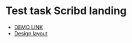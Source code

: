 
# Test task Scribd landing
  - [DEMO LINK](https://bogdana18.github.io/FTL_TT_ScribdLanding/)
  - [Design layout](https://www.figma.com/file/KXuwiEA2c14NbS1irrpIHT/LandOS-(Copy)?node-id=1%3A186&t=VmwM2cepFEsrsJsD-0)
